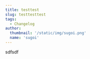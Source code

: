 ```yaml
---
title: testtest
slug: testtesttest
tags:
  - Changelog
author:
  thumbnail: '/static/img/sugoi.png'
  name: 'sugoi'
---
```


s﻿dfsdf
